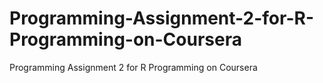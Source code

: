 Programming-Assignment-2-for-R-Programming-on-Coursera
======================================================

Programming Assignment 2 for R Programming on Coursera
